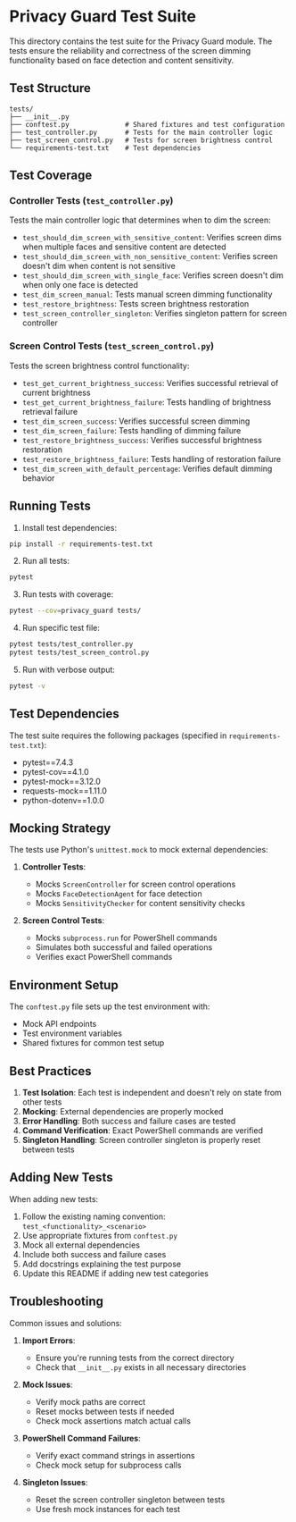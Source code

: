 # Privacy Guard Test Suite

This directory contains the test suite for the Privacy Guard module. The tests ensure the reliability and correctness of the screen dimming functionality based on face detection and content sensitivity.

## Test Structure

```
tests/
├── __init__.py
├── conftest.py              # Shared fixtures and test configuration
├── test_controller.py       # Tests for the main controller logic
├── test_screen_control.py   # Tests for screen brightness control
└── requirements-test.txt    # Test dependencies
```

## Test Coverage

### Controller Tests (`test_controller.py`)

Tests the main controller logic that determines when to dim the screen:

- `test_should_dim_screen_with_sensitive_content`: Verifies screen dims when multiple faces and sensitive content are detected
- `test_should_dim_screen_with_non_sensitive_content`: Verifies screen doesn't dim when content is not sensitive
- `test_should_dim_screen_with_single_face`: Verifies screen doesn't dim when only one face is detected
- `test_dim_screen_manual`: Tests manual screen dimming functionality
- `test_restore_brightness`: Tests screen brightness restoration
- `test_screen_controller_singleton`: Verifies singleton pattern for screen controller

### Screen Control Tests (`test_screen_control.py`)

Tests the screen brightness control functionality:

- `test_get_current_brightness_success`: Verifies successful retrieval of current brightness
- `test_get_current_brightness_failure`: Tests handling of brightness retrieval failure
- `test_dim_screen_success`: Verifies successful screen dimming
- `test_dim_screen_failure`: Tests handling of dimming failure
- `test_restore_brightness_success`: Verifies successful brightness restoration
- `test_restore_brightness_failure`: Tests handling of restoration failure
- `test_dim_screen_with_default_percentage`: Verifies default dimming behavior

## Running Tests

1. Install test dependencies:

```bash
pip install -r requirements-test.txt
```

2. Run all tests:

```bash
pytest
```

3. Run tests with coverage:

```bash
pytest --cov=privacy_guard tests/
```

4. Run specific test file:

```bash
pytest tests/test_controller.py
pytest tests/test_screen_control.py
```

5. Run with verbose output:

```bash
pytest -v
```

## Test Dependencies

The test suite requires the following packages (specified in `requirements-test.txt`):

- pytest==7.4.3
- pytest-cov==4.1.0
- pytest-mock==3.12.0
- requests-mock==1.11.0
- python-dotenv==1.0.0

## Mocking Strategy

The tests use Python's `unittest.mock` to mock external dependencies:

1. **Controller Tests**:

   - Mocks `ScreenController` for screen control operations
   - Mocks `FaceDetectionAgent` for face detection
   - Mocks `SensitivityChecker` for content sensitivity checks

2. **Screen Control Tests**:
   - Mocks `subprocess.run` for PowerShell commands
   - Simulates both successful and failed operations
   - Verifies exact PowerShell commands

## Environment Setup

The `conftest.py` file sets up the test environment with:

- Mock API endpoints
- Test environment variables
- Shared fixtures for common test setup

## Best Practices

1. **Test Isolation**: Each test is independent and doesn't rely on state from other tests
2. **Mocking**: External dependencies are properly mocked
3. **Error Handling**: Both success and failure cases are tested
4. **Command Verification**: Exact PowerShell commands are verified
5. **Singleton Handling**: Screen controller singleton is properly reset between tests

## Adding New Tests

When adding new tests:

1. Follow the existing naming convention: `test_<functionality>_<scenario>`
2. Use appropriate fixtures from `conftest.py`
3. Mock all external dependencies
4. Include both success and failure cases
5. Add docstrings explaining the test purpose
6. Update this README if adding new test categories

## Troubleshooting

Common issues and solutions:

1. **Import Errors**:

   - Ensure you're running tests from the correct directory
   - Check that `__init__.py` exists in all necessary directories

2. **Mock Issues**:

   - Verify mock paths are correct
   - Reset mocks between tests if needed
   - Check mock assertions match actual calls

3. **PowerShell Command Failures**:

   - Verify exact command strings in assertions
   - Check mock setup for subprocess calls

4. **Singleton Issues**:
   - Reset the screen controller singleton between tests
   - Use fresh mock instances for each test
